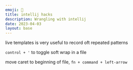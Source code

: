 ```yaml
---
emoji: 🧩 
title: intellij hacks
description: Wrangling with intellij
date: 2023-04-03
layout: base
---
```


live templates is very useful to record oft repeated patterns

`control + '` to toggle soft wrap in a file

move caret to beginning of file, `fn + command + left-arrow`